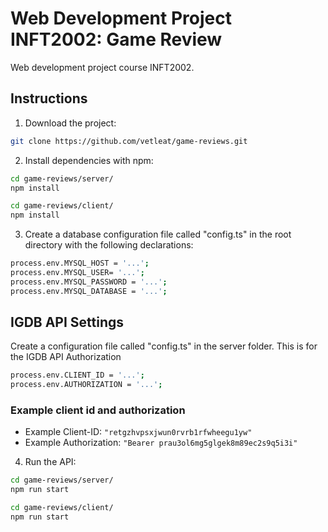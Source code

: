 # Web Development Project INFT2002: Game Review

Web development project course INFT2002.

## Instructions

1. Download the project:

```sh
git clone https://github.com/vetleat/game-reviews.git
```

2. Install dependencies with npm:

```sh
cd game-reviews/server/
npm install

cd game-reviews/client/
npm install
```

3. Create a database configuration file called "config.ts" in the root directory with the following
   declarations:

```sh
process.env.MYSQL_HOST = '...';
process.env.MYSQL_USER= '...';
process.env.MYSQL_PASSWORD = '...';
process.env.MYSQL_DATABASE = '...';

```

## IGDB API Settings

Create a configuration file called "config.ts" in the server folder. This is for the IGDB API
Authorization

```sh
process.env.CLIENT_ID = '...';
process.env.AUTHORIZATION = '...';

```

### Example client id and authorization

- Example Client-ID: `"retgzhvpsxjwun0rvrb1rfwheegu1yw"`
- Example Authorization: `"Bearer prau3ol6mg5glgek8m89ec2s9q5i3i"`

4. Run the API:

```sh
cd game-reviews/server/
npm run start

cd game-reviews/client/
npm run start

```
